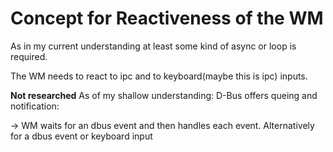 # Concept for Reactiveness of the WM
As in my current understanding at least some kind of async or loop is required.

The WM needs to react to ipc and to keyboard(maybe this is ipc) inputs.

**Not researched**
As of my shallow understanding:
D-Bus offers queing and notification:

-> WM waits for an dbus event and then handles each event. 
Alternatively for a dbus event or keyboard input
